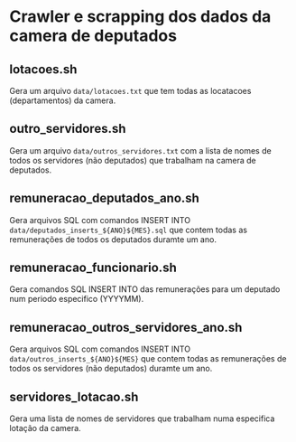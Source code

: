 # Crawler e scrapping dos dados da camera de deputados

## lotacoes.sh

Gera um arquivo `data/lotacoes.txt` que tem todas as locatacoes (departamentos) da camera.

## outro_servidores.sh

Gera um arquivo `data/outros_servidores.txt` com a lista de nomes de todos os servidores (não deputados) que trabalham na camera de deputados.

## remuneracao_deputados_ano.sh

Gera arquivos SQL com comandos INSERT INTO `data/deputados_inserts_${ANO}${MES}.sql` que contem todas as remunerações de todos os deputados duramte um ano.

## remuneracao_funcionario.sh

Gera comandos SQL INSERT INTO das remunerações para um deputado num periodo especifico (YYYYMM).

## remuneracao_outros_servidores_ano.sh

Gera arquivos SQL com comandos INSERT INTO `data/outros_inserts_${ANO}${MES}` que contem todas as remunerações de todos os servidores (não deputados) duramte um ano.

## servidores_lotacao.sh

Gera uma lista de nomes de servidores que trabalham numa especifica lotação da camera.
